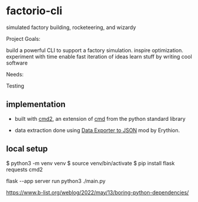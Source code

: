 # factorio-cli
simulated factory building, rocketeering, and wizardy

Project Goals:

build a powerful CLI to support a factory simulation.
inspire optimization.
experiment with time
enable fast iteration of ideas
learn stuff by writing cool software

Needs:

Testing


## implementation
- built with [cmd2](https://github.com/python-cmd2/cmd2), an extension of [cmd](https://docs.python.org/3/library/cmd.html) from the python standard library 

- data extraction done using [Data Exporter to JSON](https://mods.factorio.com/mod/recipelister) mod by Erythion.

## local setup 

$ python3 -m venv venv
$ source venv/bin/activate
$ pip install flask requests cmd2

flask --app server run
python3 ./main.py


https://www.b-list.org/weblog/2022/may/13/boring-python-dependencies/
